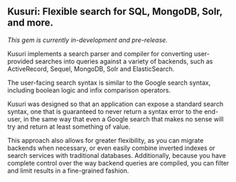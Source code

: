 ## Kusuri: Flexible search for SQL, MongoDB, Solr, and more.

*This gem is currently in-development and pre-release.*

Kusuri implements a search parser and compiler for converting user-provided
searches into queries against a variety of backends, such as ActiveRecord,
Sequel, MongoDB, Solr and ElasticSearch.

The user-facing search syntax is similar to the Google search syntax,
including boolean logic and infix comparison operators.

Kusuri was designed so that an application can expose a standard search
syntax, one that is guaranteed to never return a syntax error to the
end-user, in the same way that even a Google search that makes no sense will
try and return at least something of value.

This approach also allows for greater flexibility, as you can migrate
backends when necessary, or even easily combine inverted indexes or search
services with traditional databases. Additionally, because you have complete
control over the way backend queries are compiled, you can filter and limit
results in a fine-grained fashion.
